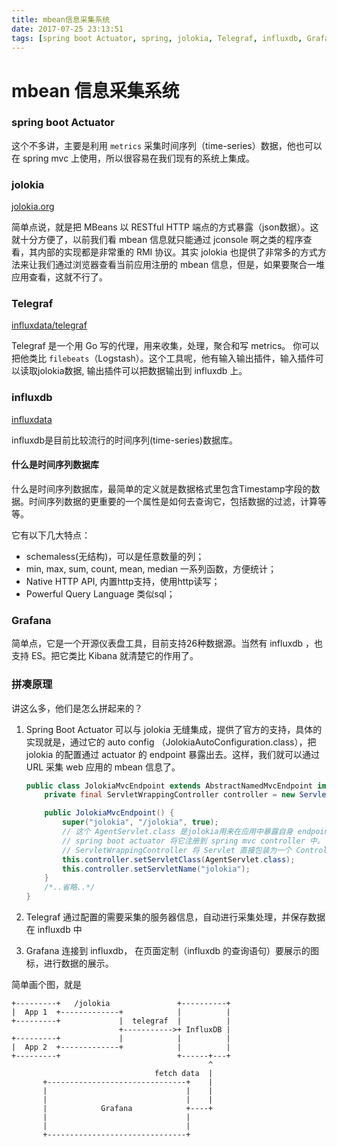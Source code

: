 ```yaml
---
title: mbean信息采集系统
date: 2017-07-25 23:13:51
tags: [spring boot Actuator, spring, jolokia, Telegraf, influxdb, Grafana, MBeans]
---
```


# mbean 信息采集系统

### spring boot Actuator

这个不多讲，主要是利用 `metrics` 采集时间序列（time-series）数据，他也可以在 spring mvc 上使用，所以很容易在我们现有的系统上集成。

<!-- more -->

### jolokia

[jolokia.org](https://jolokia.org/)

简单点说，就是把 MBeans 以 RESTful HTTP 端点的方式暴露（json数据）。这就十分方便了，以前我们看 mbean 信息就只能通过 jconsole 啊之类的程序查看，其内部的实现都是非常重的 RMI 协议。其实 jolokia 也提供了非常多的方式方法来让我们通过浏览器查看当前应用注册的 mbean 信息，但是，如果要聚合一堆应用查看，这就不行了。

### Telegraf

[influxdata/telegraf](https://github.com/influxdata/telegraf)

Telegraf 是一个用 Go 写的代理，用来收集，处理，聚合和写 metrics。 你可以把他类比 `filebeats`（Logstash）。这个工具呢，他有输入输出插件，输入插件可以读取jolokia数据, 输出插件可以把数据输出到 influxdb 上。

### influxdb

[influxdata](https://www.influxdata.com/)

influxdb是目前比较流行的时间序列(time-series)数据库。

#### 什么是时间序列数据库

什么是时间序列数据库，最简单的定义就是数据格式里包含Timestamp字段的数据。时间序列数据的更重要的一个属性是如何去查询它，包括数据的过滤，计算等等。

它有以下几大特点：

- schemaless(无结构)，可以是任意数量的列；
- min, max, sum, count, mean, median 一系列函数，方便统计；
- Native HTTP API, 内置http支持，使用http读写；
- Powerful Query Language 类似sql；

### Grafana

简单点，它是一个开源仪表盘工具，目前支持26种数据源。当然有 influxdb ，也支持 ES。把它类比 Kibana 就清楚它的作用了。

### 拼凑原理

讲这么多，他们是怎么拼起来的？

1. Spring Boot Actuator 可以与 jolokia 无缝集成，提供了官方的支持，具体的实现就是，通过它的 auto config （JolokiaAutoConfiguration.class），把 jolokia 的配置通过 actuator 的 endpoint 暴露出去。这样，我们就可以通过 URL 采集 web 应用的 mbean 信息了。

    ```java
    public class JolokiaMvcEndpoint extends AbstractNamedMvcEndpoint implements InitializingBean, ApplicationContextAware, ServletContextAware, DisposableBean {
        private final ServletWrappingController controller = new ServletWrappingController();

        public JolokiaMvcEndpoint() {
            super("jolokia", "/jolokia", true);
            // 这个 AgentServlet.class 是jolokia用来在应用中暴露自身 endpoint 使用的
            // spring boot actuator 将它注册到 spring mvc controller 中。
            // ServletWrappingController 将 Servlet 直接包装为一个 Controller
            this.controller.setServletClass(AgentServlet.class);
            this.controller.setServletName("jolokia");
        }
        /*..省略..*/
    }
    ```

2. Telegraf 通过配置的需要采集的服务器信息，自动进行采集处理，并保存数据在 influxdb 中

3. Grafana 连接到 influxdb， 在页面定制（influxdb 的查询语句）要展示的图标，进行数据的展示。

简单画个图，就是

```
+---------+   /jolokia               +----------+
|  App 1  +-------------+            |          |
+---------+             |  telegraf  |          |
                        +----------->+ InfluxDB |
+---------+             |            |          |
|  App 2  +-------------+            |          |
+---------+                          +------+---+
                                            ^
                                fetch data  |
       +-------------------------------+    |
       |                               |    |
       |                               |    |
       |            Grafana            +----+
       |                               |
       |                               |
       +-------------------------------+
```
